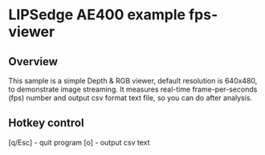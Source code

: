 # LIPSedge AE400 example fps-viewer

## Overview

This sample is a simple Depth & RGB viewer, default resolution is 640x480, to demonstrate image streaming.
It measures real-time frame-per-seconds (fps) number and output csv format text file, so you can do after
analysis.

## Hotkey control

[q/Esc] - quit program
[o]     - output csv text
